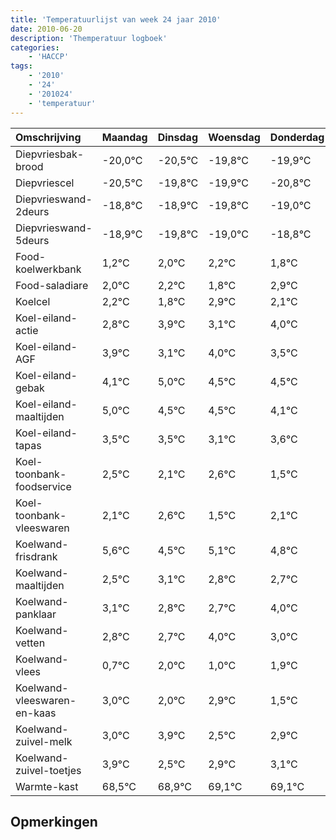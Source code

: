 ```yaml
---
title: 'Temperatuurlijst van week 24 jaar 2010'
date: 2010-06-20
description: 'Themperatuur logboek'
categories:
    - 'HACCP'
tags:
    - '2010'
    - '24'
    - '201024'
    - 'temperatuur'
---
```

|Omschrijving|Maandag|Dinsdag|Woensdag|Donderdag|Vrijdag|Zaterdag|Zondag|
|:---|:---|:---|:---|:---|:---|:---|:---|
|Diepvriesbak-brood|-20,0°C|-20,5°C|-19,8°C|-19,9°C|-20,8°C|-20,0°C|-19,8°C|
|Diepvriescel|-20,5°C|-19,8°C|-19,9°C|-20,8°C|-20,0°C|-19,8°C|-20,2°C|
|Diepvrieswand-2deurs|-18,8°C|-18,9°C|-19,8°C|-19,0°C|-18,8°C|-19,2°C|-18,1°C|
|Diepvrieswand-5deurs|-18,9°C|-19,8°C|-19,0°C|-18,8°C|-19,2°C|-18,1°C|-18,9°C|
|Food-koelwerkbank|1,2°C|2,0°C|2,2°C|1,8°C|2,9°C|2,1°C|3,0°C|
|Food-saladiare|2,0°C|2,2°C|1,8°C|2,9°C|2,1°C|3,0°C|2,5°C|
|Koelcel|2,2°C|1,8°C|2,9°C|2,1°C|3,0°C|2,5°C|2,5°C|
|Koel-eiland-actie|2,8°C|3,9°C|3,1°C|4,0°C|3,5°C|3,5°C|3,1°C|
|Koel-eiland-AGF|3,9°C|3,1°C|4,0°C|3,5°C|3,5°C|3,1°C|3,6°C|
|Koel-eiland-gebak|4,1°C|5,0°C|4,5°C|4,5°C|4,1°C|4,6°C|3,5°C|
|Koel-eiland-maaltijden|5,0°C|4,5°C|4,5°C|4,1°C|4,6°C|3,5°C|4,1°C|
|Koel-eiland-tapas|3,5°C|3,5°C|3,1°C|3,6°C|2,5°C|3,1°C|2,8°C|
|Koel-toonbank-foodservice|2,5°C|2,1°C|2,6°C|1,5°C|2,1°C|1,8°C|1,7°C|
|Koel-toonbank-vleeswaren|2,1°C|2,6°C|1,5°C|2,1°C|1,8°C|1,7°C|3,0°C|
|Koelwand-frisdrank|5,6°C|4,5°C|5,1°C|4,8°C|4,7°C|6,0°C|5,0°C|
|Koelwand-maaltijden|2,5°C|3,1°C|2,8°C|2,7°C|4,0°C|3,0°C|3,9°C|
|Koelwand-panklaar|3,1°C|2,8°C|2,7°C|4,0°C|3,0°C|3,9°C|2,5°C|
|Koelwand-vetten|2,8°C|2,7°C|4,0°C|3,0°C|3,9°C|2,5°C|2,9°C|
|Koelwand-vlees|0,7°C|2,0°C|1,0°C|1,9°C|0,5°C|0,9°C|1,1°C|
|Koelwand-vleeswaren-en-kaas|3,0°C|2,0°C|2,9°C|1,5°C|1,9°C|2,1°C|2,1°C|
|Koelwand-zuivel-melk|3,0°C|3,9°C|2,5°C|2,9°C|3,1°C|3,1°C|2,9°C|
|Koelwand-zuivel-toetjes|3,9°C|2,5°C|2,9°C|3,1°C|3,1°C|2,9°C|2,5°C|
|Warmte-kast|68,5°C|68,9°C|69,1°C|69,1°C|68,9°C|68,5°C|70,0°C|

## Opmerkingen


